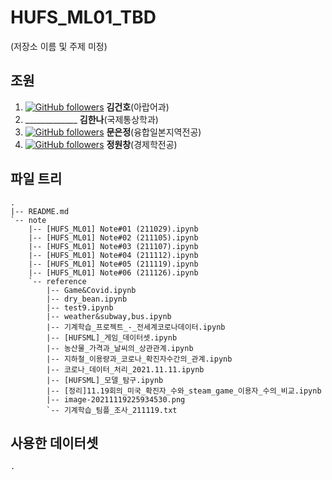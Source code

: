 # HUFS_ML01_TBD
(저장소 이름 및 주제 미정)

## 조원
1. [![GitHub followers](https://img.shields.io/github/followers/basekim14.svg?style=social&label=Follow&maxAge=2592000)](https://github.com/basekim14?tab=followers) **김건호**(아랍어과)
2. _____________ **김한나**(국제통상학과)
3. [![GitHub followers](https://img.shields.io/github/followers/EUNJEONGMUN.svg?style=social&label=Follow&maxAge=2592000)](https://github.com/EUNJEONGMUN?tab=followers) **문은정**(융합일본지역전공) 
4. [![GitHub followers](https://img.shields.io/github/followers/wonchang15.svg?style=social&label=Follow&maxAge=2592000)](https://github.com/wonchang15?tab=followers) **정원창**(경제학전공) 

## 파일 트리

```
.
|-- README.md
`-- note
    |-- [HUFS_ML01] Note#01 (211029).ipynb
    |-- [HUFS_ML01] Note#02 (211105).ipynb
    |-- [HUFS_ML01] Note#03 (211107).ipynb
    |-- [HUFS_ML01] Note#04 (211112).ipynb
    |-- [HUFS_ML01] Note#05 (211119).ipynb
    |-- [HUFS_ML01] Note#06 (211126).ipynb
    `-- reference
        |-- Game&Covid.ipynb
        |-- dry_bean.ipynb
        |-- test9.ipynb
        |-- weather&subway,bus.ipynb
        |-- 기계학습_프로젝트_-_전세계코로나데이터.ipynb
        |-- [HUFSML]_게임_데이터셋.ipynb
        |-- 농산물_가격과_날씨의_상관관계.ipynb
        |-- 지하철_이용량과_코로나_확진자수간의_관계.ipynb
        |-- 코로나_데이터_처리_2021.11.11.ipynb
        |-- [HUFSML]_모델_탐구.ipynb
        |-- [정리]11.19회의_미국_확진자_수와_steam_game_이용자_수의_비교.ipynb
        |-- image-20211119225934530.png
        `-- 기계학습_팀플_조사_211119.txt

```



## 사용한 데이터셋

```
.
```
